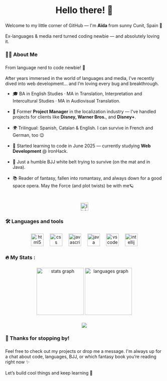 <h1 align="center">Hello there! 👋</h1>

###

<p align="left">Welcome to my little corner of GitHub — I'm <strong>Aïda</strong> from sunny Cunit, Spain 🌴  <br>
  <br>Ex-languages & media nerd turned coding newbie — and absolutely loving it.</p>

###

<h3 align="left">👩‍💻  About Me</h3>

###

<p align="left">From language nerd to code newbie! 🚀<br><br>After years immersed in the world of languages and media, I’ve recently dived into web development... and I’m loving every bug and breakthrough.<br>
  <ul>
<li>🎓 BA in English Studies · MA in Translation, Interpretation and Intercultural Studies · MA in Audiovisual Translation.<br></li><br>
<li>💼 Former <strong>Project Manager</strong> in the localization industry — I've handled projects for clients like <strong>Disney, Warner Bros.</strong>, and <strong>Disney+</strong>.<br></li><br>
<li>🌍 Trilingual: Spanish, Catalan & English. I can survive in French and German, too 😉<br></li><br>
<li>🧠 Started learning to code in June 2025 — currently studying <strong>Web Development</strong> @ IronHack.<br></li><br>
<li>🥋 Just a humble BJJ white belt trying to survive (on the mat and in Java).<br></li><br>
<li>📚 Reader of fantasy, fallen into romantasy, and always down for a good space opera. May the Force (and plot twists) be with me🪐</li><br>
  </ul></p>
  
###

<div align="center">
 <a href="https://www.linkedin.com/in/aidagarciamuste" target="_blank">
    <img src="https://img.shields.io/static/v1?message=LinkedIn&logo=linkedin&label=&color=0077B5&logoColor=white&labelColor=&style=for-the-badge" height="25" alt="linkedin logo"  />
  </a>
</div>

###

<h3 align="left">🛠 Languages and tools</h3>

###

<div align="center">
  <img src="https://cdn.jsdelivr.net/gh/devicons/devicon/icons/html5/html5-original.svg" height="40" alt="html5 logo"  />
  <img width="12" />
  <img src="https://cdn.jsdelivr.net/gh/devicons/devicon/icons/css3/css3-original.svg" height="40" alt="css logo"  />
  <img width="12" />
  <img src="https://cdn.jsdelivr.net/gh/devicons/devicon/icons/javascript/javascript-original.svg" height="40" alt="javascript logo"  />
  <img width="12" />
  <img src="https://cdn.jsdelivr.net/gh/devicons/devicon/icons/java/java-original.svg" height="40" alt="java logo"  />
  <img width="12" />
  <img src="https://cdn.jsdelivr.net/gh/devicons/devicon/icons/vscode/vscode-original.svg" height="40" alt="vscode logo"  />
  <img width="12" />
  <img src="https://cdn.jsdelivr.net/gh/devicons/devicon/icons/intellij/intellij-original.svg" height="40" alt="intellij logo"  />
</div>

###

<h3 align="left">🔥   My Stats :</h3>

###

<div align="center">
  <img src="https://github-readme-stats.vercel.app/api?username=AidaG91&hide_title=false&hide_rank=false&show_icons=true&include_all_commits=true&count_private=true&disable_animations=false&theme=onedark&locale=en&hide_border=false&order=1" height="150" alt="stats graph"  />
  <img src="https://github-readme-stats.vercel.app/api/top-langs?username=AidaG91&locale=en&hide_title=false&layout=compact&card_width=320&langs_count=5&theme=onedark&hide_border=false&order=2" height="150" alt="languages graph"  />
</div>

###

<div align="center">
  <img src="https://visitor-badge.laobi.icu/badge?page_id=AidaG91.AidaG91&"  />
</div>

###

<h3 align="left">🙌 Thanks for stopping by!</h3>

###

<p align="left">Feel free to check out my projects or drop me a message. I'm always up for a chat about code, languages, BJJ, or which fantasy book you’re reading right now ✨ <br><br>
Let’s build cool things and keep learning 🚀
</p>

###
